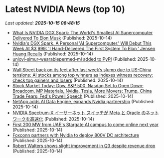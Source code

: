 # Latest NVIDIA News (top 10)
_Last updated: **2025-10-15 08:48:15**_

- [What Is NVIDIA DGX Spark: The World's Smallest AI Supercomputer Delivered To Elon Musk](https://www.ndtvprofit.com/technology/what-is-nvidia-dgx-spark-the-worlds-smallest-ai-supercomputer-delivered-to-elon-musk) (Published: 2025-10-14)
- [Nvidia's DGX Spark, A Personal 'AI Supercomputer,' Will Debut This Week At $3,999: 'I Hand-Delivered The First System To Elon,' Jensen Huang Recalls](https://biztoc.com/x/92c74bf7191c5126) (Published: 2025-10-14)
- [uniovi-simur-wearablepermed-ml added to PyPI](https://pypi.org/project/uniovi-simur-wearablepermed-ml/) (Published: 2025-10-14)
- [Wall Street back on its feet after last week’s slump due to US-China tensions; AI stocks among top winners as indexes witness recovery; check top gainers and losers](https://economictimes.indiatimes.com/news/international/us/wall-street-back-on-its-feet-after-last-weeks-slump-due-to-us-china-tensions-ai-stocks-among-top-winners-as-indexes-witness-recovery-check-top-gainers-and-losers/articleshow/124547671.cms) (Published: 2025-10-14)
- [Stock Market Today: Dow, S&P 500, Nasdaq Set to Open Down; Broadcom, MP Materials, Nvidia, Tesla, More Movers; Trump, China Trade Fears; Fed's Powell Speech](https://biztoc.com/x/a12c523b2dd84284) (Published: 2025-10-14)
- [NetApp adds AI Data Engine, expands Nvidia partnership](https://www.techtarget.com/searchstorage/news/366632757/NetApp-adds-AI-Data-Engine-expands-Nvidia-partnership) (Published: 2025-10-14)
- [NVIDIA Spectrum-X イーサーネット スイッチが Meta と Oracle のネットワークを高速化](https://prtimes.jp/main/html/rd/p/000000562.000012662.html) (Published: 2025-10-14)
- [First 200 MW from UAE's Stargate AI campus to come online next year](https://www.yahoo.com/news/articles/first-200-mw-uaes-stargate-072308544.html) (Published: 2025-10-14)
- [Foxconn partners with Nvidia to deploy 800V DC architecture](https://www.digitimes.com/news/a20251014PD232/foxconn-nvidia-partnership-data-design.html) (Published: 2025-10-14)
- [Robert Walters shows slight improvement in Q3 despite revenue drop](https://finance.yahoo.com/news/robert-walters-shows-slight-improvement-070807059.html) (Published: 2025-10-14)
